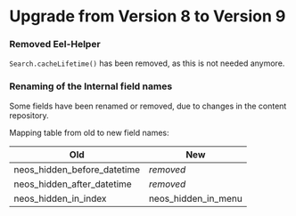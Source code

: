 # Upgrade from Version 8 to Version 9

### Removed Eel-Helper

`Search.cacheLifetime()` has been removed, as this is not needed anymore.

### Renaming of the Internal field names

Some fields have been renamed or removed, due to changes in the content repository.

Mapping table from old to new field names:

| Old                         | New                 |
|-----------------------------|---------------------|
| neos_hidden_before_datetime | _removed_           | 
| neos_hidden_after_datetime  | _removed_           |
| neos_hidden_in_index        | neos_hidden_in_menu |
